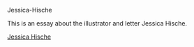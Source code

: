 
Jessica-Hische

This is an essay about the illustrator and letter Jessica Hische.

<a href="http://github.com/MrZackrox/Jessica-Hische/master/jessica-hische-essay.html">Jessica Hische</a>
